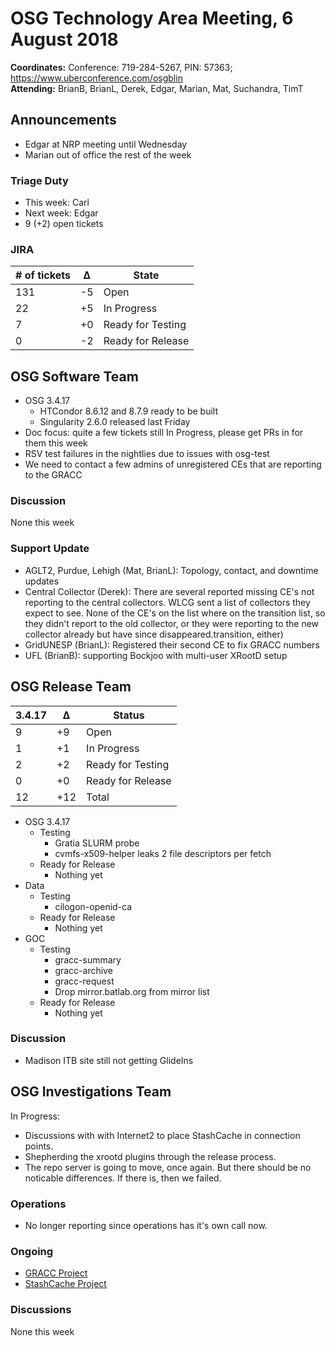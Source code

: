 # OSG Technology Area Meeting,  6 August 2018

**Coordinates:** Conference: 719-284-5267, PIN: 57363; <https://www.uberconference.com/osgblin>  
**Attending:** BrianB, BrianL, Derek, Edgar, Marian, Mat, Suchandra, TimT  


## Announcements

-   Edgar at NRP meeting until Wednesday
-   Marian out of office the rest of the week


### Triage Duty

-   This week: Carl
-   Next week: Edgar
-   9 (+2) open tickets


### JIRA

| # of tickets | &Delta; | State             |
|------------ |------- |----------------- |
| 131          | -5      | Open              |
| 22           | +5      | In Progress       |
| 7            | +0      | Ready for Testing |
| 0            | -2      | Ready for Release |


## OSG Software Team

-   OSG 3.4.17  
    -   HTCondor 8.6.12 and 8.7.9 ready to be built
    -   Singularity 2.6.0 released last Friday
-   Doc focus: quite a few tickets still In Progress, please get PRs in for them this week
-   RSV test failures in the nightlies due to issues with osg-test
-   We need to contact a few admins of unregistered CEs that are reporting to the GRACC


### Discussion

None this week  


### Support Update

-   AGLT2, Purdue, Lehigh (Mat, BrianL): Topology, contact, and downtime updates
-   Central Collector (Derek): There are several reported missing CE's not reporting to the central collectors.  WLCG sent a list of collectors they expect to see.  None of the CE's on the list where on the transition list, so they didn't report to the old collector, or they were reporting to the new collector already but have since disappeared.transition, either)
-   GridUNESP (BrianL): Registered their second CE to fix GRACC numbers
-   UFL (BrianB): supporting Bockjoo with multi-user XRootD setup


## OSG Release Team

| 3.4.17 | &Delta; | Status            |
|------ |------- |----------------- |
| 9      | +9      | Open              |
| 1      | +1      | In Progress       |
| 2      | +2      | Ready for Testing |
| 0      | +0      | Ready for Release |
| 12     | +12     | Total             |

-   OSG 3.4.17
    -   Testing
        -   Gratia SLURM probe
        -   cvmfs-x509-helper leaks 2 file descriptors per fetch
    -   Ready for Release
        -   Nothing yet
-   Data
    -   Testing
        -   cilogon-openid-ca
    -   Ready for Release
        -   Nothing yet
-   GOC
    -   Testing
        -   gracc-summary
        -   gracc-archive
        -   gracc-request
        -   Drop mirror.batlab.org from mirror list
    -   Ready for Release
        -   Nothing yet


### Discussion

-   Madison ITB site still not getting GlideIns


## OSG Investigations Team

In Progress:  

-   Discussions with with Internet2 to place StashCache in connection points.
-   Shepherding the xrootd plugins through the release process.
-   The repo server is going to move, once again.  But there should be no noticable differences.  If there is, then we failed.


### Operations

-   No longer reporting since operations has it's own call now.



### Ongoing

-   [GRACC Project](https://jira.opensciencegrid.org/projects/GRACC/)
-   [StashCache Project](https://opensciencegrid.org/docs/data/stashcache/overview/)


### Discussions

None this week
